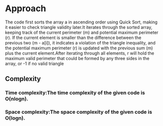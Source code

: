 # Approach
The code first sorts the array a in ascending order using Quick Sort, making it easier to check triangle validity later.It iterates through the sorted array, keeping track of the current perimeter (m) and potential maximum perimeter (r). If the current element is smaller than the difference between the previous two (m - a[i]), it indicates a violation of the triangle inequality, and the potential maximum perimeter (r) is updated with the previous sum (m) plus the current element.After iterating through all elements, r will hold the maximum valid perimeter that could be formed by any three sides in the array, or -1 if no valid triangle 


## Complexity
### Time complexity:The time complexity of the given code is O(nlogn).
### Space complexity:The space complexity of the given code is O(logn).
